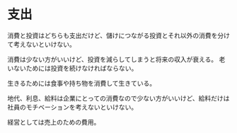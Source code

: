 # 支出

消費と投資はどちらも支出だけど、儲けにつながる投資とそれ以外の消費を分けて考えないといけない。

消費は少ない方がいいけど、投資を減らしてしまうと将来の収入が衰える。
老いないためには投資を続けなければならない。

生きるためには食事や持ち物を消費して生きている。

地代、利息、給料は企業にとっての消費なので少ない方がいいけど、給料だけは社員のモチベーションを考えないといけない。

経営としては売上のための費用。
